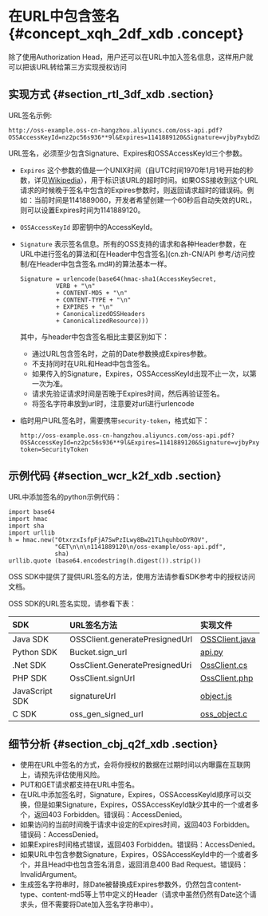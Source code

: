 # 在URL中包含签名 {#concept_xqh_2df_xdb .concept}

除了使用Authorization Head，用户还可以在URL中加入签名信息，这样用户就可以把该URL转给第三方实现授权访问

## 实现方式 {#section_rtl_3df_xdb .section}

URL签名示例:

```
http://oss-example.oss-cn-hangzhou.aliyuncs.com/oss-api.pdf?OSSAccessKeyId=nz2pc56s936**9l&Expires=1141889120&Signature=vjbyPxybdZaNmGa%2ByT272YEAiv4%3D
```

URL签名，必须至少包含Signature、Expires和OSSAccessKeyId三个参数。

-   `Expires` 这个参数的值是一个UNIX时间（自UTC时间1970年1月1号开始的秒数，详见[Wikipedia](https://en.wikipedia.org/wiki/Unix_time)），用于标识该URL的超时时间。如果OSS接收到这个URL请求的时候晚于签名中包含的Expires参数时，则返回请求超时的错误码。例如：当前时间是1141889060，开发者希望创建一个60秒后自动失效的URL，则可以设置Expires时间为1141889120。
-   `OSSAccessKeyId` 即密钥中的AccessKeyId。
-   `Signature` 表示签名信息。所有的OSS支持的请求和各种Header参数，在URL中进行签名的算法和[在Header中包含签名](cn.zh-CN/API 参考/访问控制/在Header中包含签名.md#)的算法基本一样。

    ```
    Signature = urlencode(base64(hmac-sha1(AccessKeySecret,
              VERB + "\n" 
              + CONTENT-MD5 + "\n" 
              + CONTENT-TYPE + "\n" 
              + EXPIRES + "\n" 
              + CanonicalizedOSSHeaders
              + CanonicalizedResource)))
    ```

    其中，与header中包含签名相比主要区别如下：

    -   通过URL包含签名时，之前的Date参数换成Expires参数。
    -   不支持同时在URL和Head中包含签名。
    -   如果传入的Signature，Expires，OSSAccessKeyId出现不止一次，以第一次为准。
    -   请求先验证请求时间是否晚于Expires时间，然后再验证签名。
    -   将签名字符串放到url时，注意要对url进行urlencode
-   临时用户URL签名时，需要携带`security-token`，格式如下：

    ```
    http://oss-example.oss-cn-hangzhou.aliyuncs.com/oss-api.pdf?OSSAccessKeyId=nz2pc56s936**9l&Expires=1141889120&Signature=vjbyPxybdZaNmGa%2ByT272YEAiv4%3D&security-token=SecurityToken
    ```


## 示例代码 {#section_wcr_k2f_xdb .section}

URL中添加签名的python示例代码：

```
import base64
import hmac
import sha
import urllib
h = hmac.new("OtxrzxIsfpFjA7SwPzILwy8Bw21TLhquhboDYROV",
             "GET\n\n\n1141889120\n/oss-example/oss-api.pdf",
             sha)
urllib.quote (base64.encodestring(h.digest()).strip())
```

OSS SDK中提供了提供URL签名的方法，使用方法请参看SDK参考中的授权访问文档。

OSS SDK的URL签名实现，请参看下表：

|SDK|URL签名方法|实现文件|
|:--|:------|:---|
|Java SDK|OSSClient.generatePresignedUrl|[OSSClient.java](https://github.com/aliyun/aliyun-oss-java-sdk/blob/master/src/main/java/com/aliyun/oss/OSSClient.java?spm=a2c4g.11186623.2.6.30uUQV&file=OSSClient.java)|
|Python SDK|Bucket.sign\_url|[api.py](https://github.com/aliyun/aliyun-oss-python-sdk/blob/master/oss2/api.py?spm=a2c4g.11186623.2.7.30uUQV&file=api.py)|
|.Net SDK|OssClient.GeneratePresignedUri|[OssClient.cs](https://github.com/aliyun/aliyun-oss-csharp-sdk/blob/master/sdk/OssClient.cs?spm=a2c4g.11186623.2.8.30uUQV&file=OssClient.cs)|
|PHP SDK|OssClient.signUrl|[OssClient.php](https://github.com/aliyun/aliyun-oss-php-sdk/blob/master/src/OSS/OssClient.php?spm=a2c4g.11186623.2.9.30uUQV)|
|JavaScript SDK|signatureUrl|[object.js](https://github.com/ali-sdk/ali-oss/blob/master/lib/object.js?spm=a2c4g.11186623.2.10.30uUQV&file=object.js)|
|C SDK|oss\_gen\_signed\_url|[oss\_object.c](https://github.com/aliyun/aliyun-oss-c-sdk/blob/master/oss_c_sdk/oss_object.c?spm=a2c4g.11186623.2.11.30uUQV&file=oss_object.c)|

## 细节分析 {#section_cbj_q2f_xdb .section}

-   使用在URL中签名的方式，会将你授权的数据在过期时间以内曝露在互联网上，请预先评估使用风险。
-   PUT和GET请求都支持在URL中签名。
-   在URL中添加签名时，Signature，Expires，OSSAccessKeyId顺序可以交换，但是如果Signature，Expires，OSSAccessKeyId缺少其中的一个或者多个，返回403 Forbidden。错误码：AccessDenied。
-   如果访问的当前时间晚于请求中设定的Expires时间，返回403 Forbidden。错误码：AccessDenied。
-   如果Expires时间格式错误，返回403 Forbidden。错误码：AccessDenied。
-   如果URL中包含参数Signature，Expires，OSSAccessKeyId中的一个或者多个，并且Head中也包含签名消息，返回消息400 Bad Request。错误码：InvalidArgument。
-   生成签名字符串时，除Date被替换成Expires参数外，仍然包含content-type、content-md5等上节中定义的Header（请求中虽然仍然有Date这个请求头，但不需要将Date加入签名字符串中）。

